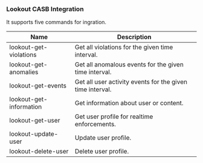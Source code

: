 ### Lookout CASB Integration

It supports five commands for ingration.

| **Name** | **Description** |
| --- | --- |
| lookout-get-violations | Get all violations for the given time interval. |
| lookout-get-anomalies | Get all anomalous events for the given time interval. |
| lookout-get-events | Get all user activity events for the given time interval. |
| lookout-get-information | Get information about user or content. |
| lookout-get-user | Get user profile for realtime enforcements. |
| lookout-update-user | Update user profile. |
| lookout-delete-user | Delete user profile. |

